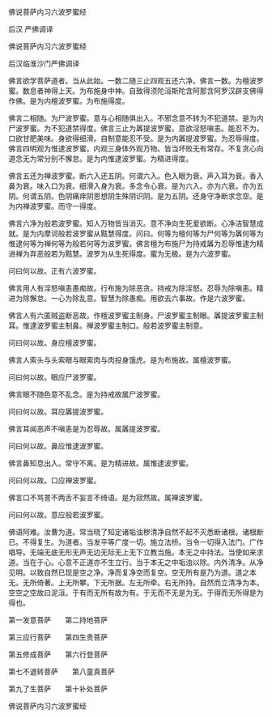   佛说菩萨内习六波罗蜜经  

后汉 严佛调译  

佛说菩萨内习六波罗蜜经  

后汉临淮沙门严佛调译  

佛言欲学菩萨道者。当从此始。一数二随三止四观五还六净。佛言一数。为檀波罗蜜。数息者神得上天。为布施身中神。自致得须陀洹斯陀含阿那含阿罗汉辟支佛得作佛。是为内檀波罗蜜。为布施得度。  

佛言二相随。为尸波罗蜜。意与心相随俱出入。不邪念意不转为不犯道禁。是为内尸波罗蜜。为不犯道禁得度。佛言三止为羼提波罗蜜。意欲淫怒嗔恚。能忍不为。口欲甘肥美味。身欲得细滑。自制意能忍不受。是为内羼提波罗蜜。为忍辱得度。佛言四明观为惟逮波罗蜜。内观三身体外观万物。皆当坏败无有常存。不复贪心向道念无为常分别不懈怠。是为内惟逮波罗蜜。为精进得度。  

佛言五还为禅波罗蜜。断六入还五阴。何谓六入。色入眼为衰。声入耳为衰。香入鼻为衰。味入口为衰。细滑入身为衰。多念令心衰。是为六入。亦为六衰。亦为五阴。何谓五阴。色阴痛痒阴思想阴生殊阴识阴。是为五阴。还身守净断求念空。是为内禅波罗蜜。而守一得度。  

佛言六净为般若波罗蜜。知人万物皆当消灭。意不净向生死爱欲断。心净洁智慧成就。是为内摩诃般若波罗蜜从黠慧得度。问曰。何等为檀何等为尸何等为羼何等为惟逮何等为禅何等为般若何等为波罗蜜。佛言檀为布施尸为持戒羼为忍辱惟逮为精进禅为弃恶般若为黠慧。波罗为从生死得度。蜜为无极。是为六波罗蜜。  

问曰何以故。正有六波罗蜜。  

佛言用人有淫怒嗔恚愚痴故。行布施为除恶贪。持戒为除淫怒。忍辱为除嗔恚。精进为除懈怠。一心为除乱意。智慧为除愚痴。用欲去六事故。作是六波罗蜜。  

佛言人有六匿贼盗断恶故。作檀波罗蜜主制身。尸波罗蜜主制眼。羼提波罗蜜主制耳。惟逮波罗蜜主制鼻。禅波罗蜜主制口。般若波罗蜜主制意。  

问曰何以故。身应檀波罗蜜。  

佛言人索头与头索眼与眼索肉与肉投身饿虎。是为布施故。属檀波罗蜜。  

问曰何以故。眼应尸波罗蜜。  

佛言眼不随色意不乱念。是为持戒故属尸波罗蜜。  

问曰何以故。耳应羼提波罗蜜。  

佛言耳闻恶声不嗔恚是为忍辱故。属羼提波罗蜜。  

问曰何以故。鼻应惟逮波罗蜜。  

佛言鼻知息出入。常守不离。是为精进故。属惟逮波罗蜜。  

问曰何以故。口应禅波罗蜜。  

佛言口不骂詈不两舌不妄言不绮语。是为寂然故。属禅波罗蜜。  

问曰何以故。意应般若波罗蜜。  

佛语阿难。汝曹为道。常当晓了知定诸垢浊秽清净自然不起不灭悉断诸根。诸根断已。不得复生。为道者。当发平等广度一切。施立法桥。当令一切得入法门。广作唱导。无端无底无形无声无边无际无上无下立教当施。本无之中持法。当使如来求道。当在于心。心意不正道亦不生立行。当于本无之中垢浊以除。内外清净。从净见明。以致自然已现是空之净。净而复净空而复空。空无所有是乃为道。道之本无。无所倚著。上无所攀。下无所据。左无所牵。右无所持。自然而立清净为本。空空之空故曰泥洹。于有而无所有故为有。于无而不无是为无。于得而无所得是为得也。  

第一发意菩萨　　第二持地菩萨  

第三应行菩萨　　第四生贵菩萨  

第五修成菩萨　　第六行登菩萨  

第七不退转菩萨　　第八童真菩萨  

第九了生菩萨　　第十补处菩萨  

佛说菩萨内习六波罗蜜经  

